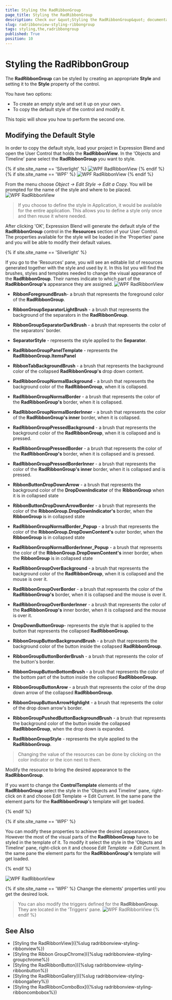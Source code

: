 ```yaml
---
title: Styling the RadRibbonGroup
page_title: Styling the RadRibbonGroup
description: Check our &quot;Styling the RadRibbonGroup&quot; documentation article for the RadRibbonView {{ site.framework_name }} control.
slug: radribbonview-styling-ribbongroup
tags: styling,the,radribbongroup
published: True
position: 10
---
```


# Styling the RadRibbonGroup

The __RadRibbonGroup__ can be styled by creating an appropriate __Style__ and setting it to the __Style__ property of the control.		

You have two options:

* To create an empty style and set it up on your own.
* To copy the default style of the control and modify it.

This topic will show you how to perform the second one.

## Modifying the Default Style

In order to copy the default style, load your project in Expression Blend and open the User Control that holds the __RadRibbonView__. In the 'Objects and Timeline' pane select the __RadRibbonGroup__ you want to style.				

{% if site.site_name == 'Silverlight' %}
![WPF RadRibbonView  ](images/RibbonView_Styling_RibbonGroup_Locate.png)
{% endif %}
{% if site.site_name == 'WPF' %}
![WPF RadRibbonView  ](images/RibbonView_Styling_RibbonGroup_LocateWPF.png)
{% endif %}

From the menu choose *Object -> Edit Style -> Edit a Copy*. You will be prompted for the name of the style and where to be placed.
![WPF RadRibbonView  ](images/RibbonView_Styling_RibbonGroup_CreateStyle.png)

>If you choose to define the style in Application, it would be available for the entire application. This allows you to define a style only once and then reuse it where needed.

After clicking 'OK', Expression Blend will generate the default style of the __RadRibbonGroup__ control in the __Resources__ section of your User Control. The properties available for the style will be loaded in the 'Properties' pane and you will be able to modify their default values.

{% if site.site_name == 'Silverlight' %}

If you go to the 'Resources' pane, you will see an editable list of resources generated together with the style and used by it. In this list you will find the brushes, styles and templates needed to change the visual appearance of the __RadRibbonGroup__. Their names indicate to which part of the __RadRibbonGroup's__ appearance they are assigned.
![WPF RadRibbonView  ](images/RibbonView_Styling_RibbonGroup_Resources.png)

* __RibbonForegroundBrush__- a brush that represents the foreground color of the __RadRibbonGroup__.				

* __RibbonGroupSeparatorLightBrush__ - a brush that represents the background of the separators in the __RadRibbonGroup__.				

* __RibbonGroupSeparatorDarkBrush__ - a brush that represents the color of the separators' border.				

* __SeparatorStyle__ - represents the style applied to the __Separator__.				

* __RadRibbonGroupPanelTemplate__ -  represents the __RadRibbonGroup.ItemsPanel__

* __RibbonTabBackgroundBrush__ - a brush that represents the background color of the collapsed __RadRibbonGroup's__ drop down content.				

* __RadRibbonGroupNormalBackground__ - a brush that represents the background color of the __RadRibbonGroup__, when it is collapsed.				

* __RadRibbonGroupNormalBorder__ - a brush that represents the color of the __RadRibbonGroup's__ border, when it is collapsed.				

* __RadRibbonGroupNormalBorderInner__ - a brush that represents the color of the __RadRibbonGroup's inner__ border, when it is collapsed.				

* __RadRibbonGroupPressedBackground__ - a brush that represents the background color of the __RadRibbonGroup__, when it is collapsed and is pressed.				

* __RadRibbonGroupPressedBorder__ - a brush that represents the color of the __RadRibbonGroup's__ border, when it is collapsed and is pressed.				

* __RadRibbonGroupPressedBorderInner__ - a brush that represents the color of the __RadRibbonGroup's inner__ border, when it is collapsed and is pressed.				

* __RibbonButtonDropDownArrow__ - a brush that represents the background color of the __DropDownIndicator__ of the __RibbonGroup__ when it is in collapsed state				

* __RibbonButtonDropDownArrowBorder__ - a brush that represents the color of the __RibbonGroup.DropDownIndicator's__ border, when the __RibbonGroup__ is in collapsed state				

* __RadRibbonGroupNormalBorder_Popup__ - a brush that represents the color of the __RibbonGroup.DropDownContent's__ outer border, when the __RibbonGroup__ is in collapsed state				

* __RadRibbonGroupNormalBorderInner_Popup__ - a brush that represents the color of the __RibbonGroup.DropDownContent's__ inner border, when the __RibbonGroup__ is in collapsed state				

* __RadRibbonGroupOverBackground__ - a brush that represents the background color of the __RadRibbonGroup__, when it is collapsed and the mouse is over it.				

* __RadRibbonGroupOverBorder__ - a brush that represents the color of the __RadRibbonGroup's__ border, when it is collapsed and the mouse is over it.				

* __RadRibbonGroupOverBorderInner__ - a brush that represents the color of the __RadRibbonGroup's__ inner border, when it is collapsed and the mouse is over it.				

* __DropDownButtonGroup__- represents the style that is applied to the button that represents the collapsed __RadRibbonGroup__.				

* __RibbonGroupButtonBackgroundBrush__ - a brush that represents the background color of the button inside the collapsed __RadRibbonGroup__.				

* __RibbonGroupButtonBorderBrush__ - a brush that represents the color of the button's border.				

* __RibbonGroupButtonBottomBrush__ - a brush that represents the color of the bottom part of the button inside the collapsed __RadRibbonGroup__.				

* __RibbonGroupButtonArow__ - a brush that represents the color of the drop down arrow of the collapsed __RadRibbonGroup__.				

* __RibbonGroupButtonArrowHighlight__ - a brush that represents the color of the drop down arrow's border.				

* __RibbonGroupPushedButtonBackgroundBrush__ - a brush that represents the background color of the button inside the collapsed __RadRibbonGroup__, when the drop down is expanded.				

* __RadRibbonGroupStyle__ - represents the style applied to the __RadRibbonGroup__.				

>Changing the value of the resources can be done by clicking on the color indicator or the icon next to them.

Modify the resource to bring the desired appearance to the __RadRibbonGroup__.					

If you want to change the __ControlTemplate__ elements of the __RadRibbonGroup__ select the style in the 'Objects and Timeline' pane, right-click on it and choose Edit Template -> Edit Current. In the same pane the element parts for the __RadRibbonGroup__'s template will get loaded.

{% endif %}

{% if site.site_name == 'WPF' %}

You can modify these properties to achieve the desired appearance. However the most of the visual parts of the __RadRibbonGroup__ have to be styled in the template of it. To modify it select the style in the 'Objects and Timeline' pane, right-click on it and choose *Edit Template -> Edit Current*. In the same pane the element parts for the __RadRibbonGroup's__ template will get loaded.

{% endif %}

![WPF RadRibbonView  ](images/RibbonView_Styling_RibbonGroup_ControlTemplate.png)

{% if site.site_name == 'WPF' %}
Change the elements' properties until you get the desired look.

>You can also modify the triggers defined for the __RadRibbonGroup__. They are located in the 'Triggers' pane.
>![WPF RadRibbonView  ](images/RibbonView_Styling_RibbonGroup_Triggers.png)
{% endif %}

## See Also
 * [Styling the RadRibbonView]({%slug radribbonview-styling-ribbonview%})
 * [Styling the Ribbon GroupChrome]({%slug radribbonview-styling-groupchrome%})
 * [Styling the RadRibbonButton]({%slug radribbonview-styling-ribbonbutton%})
 * [Styling the RadRibbonGallery]({%slug radribbonview-styling-ribbongallery%})
 * [Styling the RadRibbonComboBox]({%slug radribbonview-styling-ribboncombobox%})